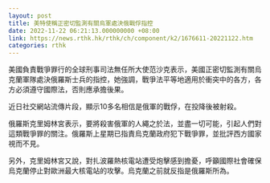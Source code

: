 ```yaml
---
layout: post
title: 美特使稱正密切監測有關烏軍處決俄戰俘指控
date: 2022-11-22 06:21:13.000000000 +08:00
link: https://news.rthk.hk/rthk/ch/component/k2/1676611-20221122.htm
categories: rthk
---
```


美國負責戰爭罪行的全球刑事司法無任所大使范沙克表示，美國正密切監測有關烏克蘭軍隊處決俄羅斯士兵的指控，她強調，戰爭法平等地適用於衝突中的各方，各方必須遵守國際法，否則應承擔後果。

近日社交網站流傳片段，顯示10多名相信是俄軍的戰俘，在投降後被射殺。

俄羅斯克里姆林宮表示，要將殺害俄軍的人繩之於法，並盡一切可能，引起人們對這類戰爭罪的關注。俄羅斯上星期已指責烏克蘭政府犯下戰爭罪，並批評西方國家視而不見。

另外，克里姆林宮又說，對扎波羅熱核電站遭受炮擊感到擔憂，呼籲國際社會確保烏克蘭停止對歐洲最大核電站的攻擊。烏克蘭之前就反指是俄羅斯所為。
